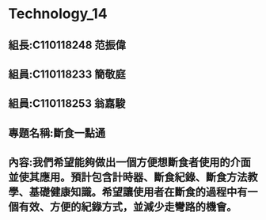 # Technology_14
## 組長:C110118248 范振偉
## 組員:C110118233 簡敬庭
## 組員:C110118253 翁嘉駿
## 專題名稱:斷食一點通
## 內容:我們希望能夠做出一個方便想斷食者使用的介面並使其應用。預計包含計時器、斷食紀錄、斷食方法教學、基礎健康知識。希望讓使用者在斷食的過程中有一個有效、方便的紀錄方式，並減少走彎路的機會。
